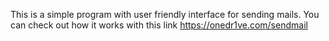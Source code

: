 This is a simple program with user friendly interface for sending mails.
You can check out how it works with this link https://onedr1ve.com/sendmail
